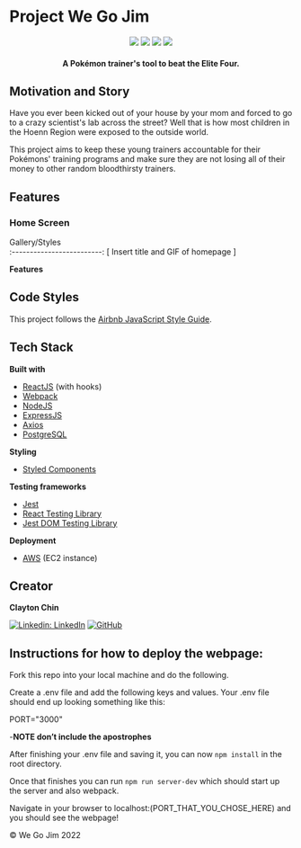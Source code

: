 # Project We Go Jim

<div align="center" width="100%">
  <img src="https://img.shields.io/badge/react-%2320232a.svg?style=for-the-badge&logo=react&logoColor=%2361DAFB" />
  <img src="https://img.shields.io/badge/node.js-6DA55F?style=for-the-badge&logo=node.js&logoColor=white" />
  <img src="https://img.shields.io/badge/express.js-%23404d59.svg?style=for-the-badge&logo=express&logoColor=%2361DAFB" />
  <img src="https://img.shields.io/badge/AWS-%23FF9900.svg?style=for-the-badge&logo=amazon-aws&logoColor=white" />
</div>

<h4 align="center">A Pokémon trainer's tool to beat the Elite Four.</h4>

## Motivation and Story
Have you ever been kicked out of your house by your mom and forced to go to a crazy scientist's lab across the street? Well that is how most children in the Hoenn Region were exposed to the outside world.

This project aims to keep these young trainers accountable for their Pokémons' training programs and make sure they are not losing all of their money to other random bloodthirsty trainers.

## Features

### Home Screen
Gallery/Styles             
:-------------------------:
[ Insert title and GIF of homepage ]

<b>Features</b>

## Code Styles
This project follows the [Airbnb JavaScript Style Guide](https://github.com/airbnb/javascript).

## Tech Stack
**Built with**
- [ReactJS](https://reactjs.org/) (with hooks)
- [Webpack](https://webpack.js.org/)
- [NodeJS](https://nodejs.org/en/)
- [ExpressJS](https://expressjs.com/)
- [Axios](https://axios-http.com/)
- [PostgreSQL](https://www.postgresql.org/)

**Styling**
- [Styled Components](https://styled-components.com/)

**Testing frameworks**
- [Jest](https://jestjs.io/docs/getting-started)
- [React Testing Library](https://testing-library.com/docs/react-testing-library/intro/)
- [Jest DOM Testing Library](https://github.com/testing-library/jest-dom)

**Deployment**
- [AWS](https://aws.amazon.com/) (EC2 instance)
## Creator
**Clayton Chin**

[![Linkedin: LinkedIn](https://img.shields.io/badge/linkedin-%230077B5.svg?style=for-the-badge&logo=linkedin&logoColor=white&link=https://www.linkedin.com/in/caleb-kim0510/)](https://www.linkedin.com/in/chinclayton/)
[![GitHub](https://img.shields.io/badge/github-%23121011.svg?style=for-the-badge&logo=github&logoColor=white&link=https://github.com/cariboukim)](https://github.com/mrdooby) 

## Instructions for how to deploy the webpage:

Fork this repo into your local machine and do the following.

Create a .env file and add the following keys and values. Your .env file should end up looking something like this:  
  
PORT="3000"  

-<b>NOTE don’t include the apostrophes</b>

After finishing your .env file and saving it, you can now ```npm install``` in the root directory.

Once that finishes you can run ```npm run server-dev``` which should start up the server and also webpack.   
  
Navigate in your browser to localhost:(PORT_THAT_YOU_CHOSE_HERE) and you should see the webpage! 
  
© We Go Jim 2022  

